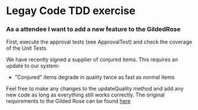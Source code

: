 # Legay Code TDD exercise

### As a attendee I want to add a new feature to the GildedRose

First, execute the approval tests (see ApprovalTest) and check the coverage of the Unit Tests 

We have recently signed a supplier of conjured items. This requires an update to our system:
* "Conjured" items degrade in quality twice as fast as normal items

Feel free to make any changes to the updateQuality method and add any new code as long as everything still works correctly. The original requirements to the Gilded Rose can be found [here](https://github.com/NotMyself/GildedRose)



